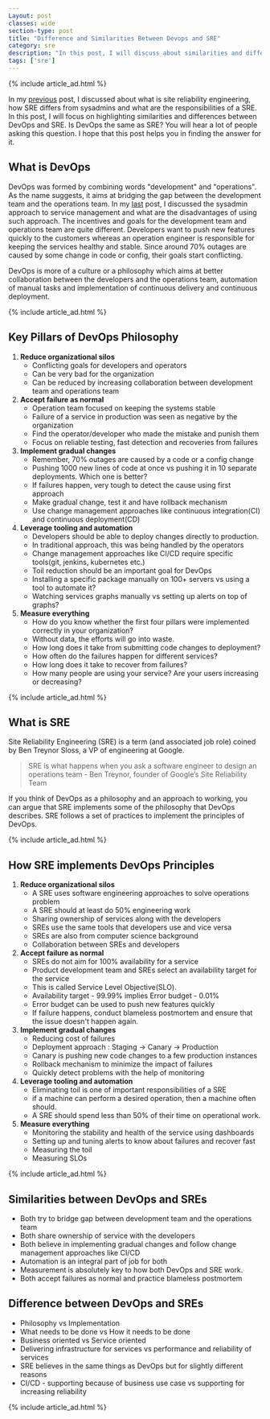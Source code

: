 ```yaml
---
Layout: post
classes: wide
section-type: post
title: "Difference and Similarities Between Devops and SRE"
category: sre
description: "In this post, I will discuss about similarities and difference between devops and sre"
tags: ['sre']
---
```

{% include article_ad.html %}
 
In my [previous](https://shivammitra.com/sre/what-is-a-site-reliability-engineer/) post, I discussed about what is site reliability engineering, how SRE differs from sysadmins and what are the responsibilities of a SRE.
In this post, I will focus on highlighting similarities and differences between DevOps and SRE. Is DevOps the same as SRE? You will hear a lot of people asking this question. I hope that this post helps you in finding the answer for it.
 
## What is DevOps
 
DevOps was formed by combining words "development" and "operations". As the name suggests, it aims at bridging the gap between the development team and the operations team.
In my [last](https://shivammitra.com/sre/what-is-a-site-reliability-engineer/) post, I discussed the sysadmin approach to service management and what are the disadvantages of using such approach.
The incentives and goals for the development team and operations team are quite different. Developers want to push new features quickly to the customers whereas an operation engineer is responsible for keeping the services healthy and stable.
Since around 70% outages are caused by some change in code or config, their goals start conflicting.
 
DevOps is more of a culture or a philosophy which aims at better collaboration between the developers and the operations team, automation of manual tasks and implementation of continuous delivery and continuous deployment.

{% include article_ad.html %}

## Key Pillars of DevOps Philosophy
 
1. **Reduce organizational silos**
   * Conflicting goals for developers and operators
   * Can be very bad for the organization
   * Can be reduced by increasing collaboration between development team and operations team
2. **Accept failure as normal**
   * Operation team focused on keeping the systems stable
   * Failure of a service in production was seen as negative by the organization
   * Find the operator/developer who made the mistake and punish them
   * Focus on reliable testing, fast detection and recoveries from failures
3. **Implement gradual changes**
   * Remember, 70% outages are caused by a code or a config change
   * Pushing 1000 new lines of code at once vs pushing it in 10 separate deployments. Which one is better?
   * If failures happen, very tough to detect the cause using first approach
   * Make gradual change, test it and have rollback mechanism
   * Use change management approaches like continuous integration(CI) and continuous deployment(CD)
4. **Leverage tooling and automation**
   * Developers should be able to deploy changes directly to production.
   * In traditional approach, this was being handled by the operators
   * Change management approaches like CI/CD require specific tools(git, jenkins, kubernetes etc.)
   * Toil reduction should be an important goal for DevOps
   * Installing a specific package manually on 100+ servers vs using a tool to automate it?
   * Watching services graphs manually vs setting up alerts on top of graphs?
5. **Measure everything**
   * How do you know whether the first four pillars were implemented correctly in your organization?
   * Without data, the efforts will go into waste.
   * How long does it take from submitting code changes to deployment?
   * How often do the failures happen for different services?
   * How long does it take to recover from failures?
   * How many people are using your service? Are your users increasing or decreasing?

{% include article_ad.html %}

## What is SRE
 
Site Reliability Engineering (SRE) is a term (and associated job role) coined by Ben Treynor Sloss, a VP of engineering at Google.
> SRE is what happens when you ask a software engineer to design an operations team - Ben Treynor, founder of Google’s Site Reliability Team
 
If you think of DevOps as a philosophy and an approach to working, you can argue that SRE implements some of the philosophy that DevOps describes.
SRE follows a set of practices to implement the principles of DevOps.

{% include article_ad.html %}

## How SRE implements DevOps Principles
 
1. **Reduce organizational silos**
   * A SRE uses software engineering approaches to solve operations problem
   * A SRE should at least do 50% engineering work
   * Sharing ownership of services along with the developers
   * SREs use the same tools that developers use and vice versa
   * SREs are also from computer science background
   * Collaboration between SREs and developers
2. **Accept failure as normal**
   * SREs do not aim for 100% availability for a service
   * Product development team and SREs select an availability target for the service
   * This is called Service Level Objective(SLO).
   * Availability target - 99.99% implies Error budget - 0.01%
   * Error budget can be used to push new features quickly
   * If failure happens, conduct blameless postmortem and ensure that the issue doesn't happen again.
3. **Implement gradual changes**
   * Reducing cost of failures
   * Deployment approach : Staging -> Canary -> Production
   * Canary is pushing new code changes to a few production instances
   * Rollback mechanism to minimize the impact of failures
   * Quickly detect problems with the help of monitoring
4. **Leverage tooling and automation**
   * Eliminating toil is one of important responsibilities of a SRE
   * if a machine can perform a desired operation, then a machine often should.
   * A SRE should spend less than 50% of their time on operational work.
5. **Measure everything**
   * Monitoring the stability and health of the service using dashboards
   * Setting up and tuning alerts to know about failures and recover fast
   * Measuring the toil
   * Measuring SLOs

{% include article_ad.html %}

## Similarities between DevOps and SREs
 
* Both try to bridge gap between development team and the operations team
* Both share ownership of service with the developers
* Both believe in implementing gradual changes and follow change management approaches like CI/CD
* Automation is an integral part of job for both
* Measurement is absolutely key to how both DevOps and SRE work.
* Both accept failures as normal and practice blameless postmortem

## Difference between DevOps and SREs
 
* Philosophy vs Implementation
* What needs to be done vs How it needs to be done
* Business oriented vs Service oriented
* Delivering infrastructure for services vs performance and reliability of services
* SRE believes in the same things as DevOps but for slightly different reasons
* CI/CD - supporting because of business use case vs supporting for increasing reliability
 
{% include article_ad.html %}
    
 

